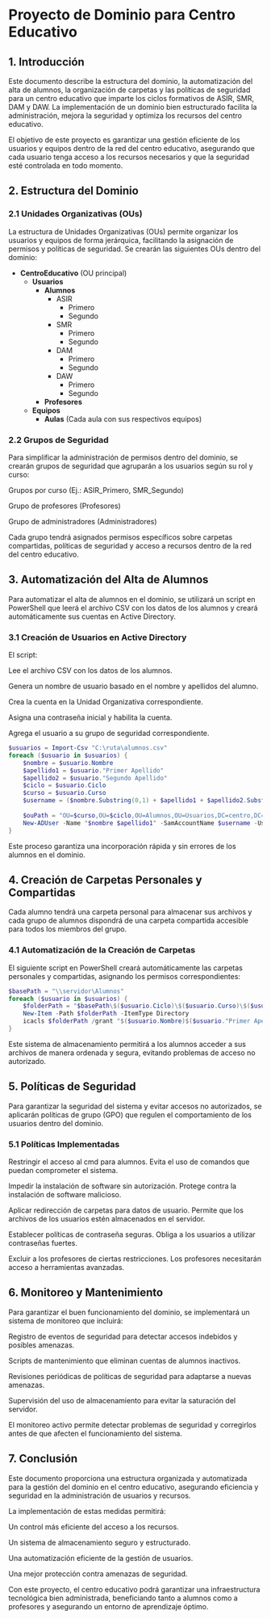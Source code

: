 # Proyecto de Dominio para Centro Educativo

 ## 1. Introducción

Este documento describe la estructura del dominio, la automatización del alta de alumnos, la organización de carpetas y las políticas de seguridad para un centro educativo que imparte los ciclos formativos de ASIR, SMR, DAM y DAW. La implementación de un dominio bien estructurado facilita la administración, mejora la seguridad y optimiza los recursos del centro educativo.

El objetivo de este proyecto es garantizar una gestión eficiente de los usuarios y equipos dentro de la red del centro educativo, asegurando que cada usuario tenga acceso a los recursos necesarios y que la seguridad esté controlada en todo momento.

## 2. Estructura del Dominio
### 2.1 Unidades Organizativas (OUs)
La estructura de Unidades Organizativas (OUs) permite organizar los usuarios y equipos de forma jerárquica, facilitando la asignación de permisos y políticas de seguridad. Se crearán las siguientes OUs dentro del dominio:
- **CentroEducativo** (OU principal)
  - **Usuarios**
    - **Alumnos**
      - ASIR
        - Primero
        - Segundo
      - SMR
        - Primero
        - Segundo
      - DAM
        - Primero
        - Segundo
      - DAW
        - Primero
        - Segundo
    - **Profesores**
  - **Equipos**
    - **Aulas** (Cada aula con sus respectivos equipos)


### 2.2 Grupos de Seguridad

Para simplificar la administración de permisos dentro del dominio, se crearán grupos de seguridad que agruparán a los usuarios según su rol y curso:

Grupos por curso (Ej.: ASIR_Primero, SMR_Segundo)

Grupo de profesores (Profesores)

Grupo de administradores (Administradores)

Cada grupo tendrá asignados permisos específicos sobre carpetas compartidas, políticas de seguridad y acceso a recursos dentro de la red del centro educativo.

## 3. Automatización del Alta de Alumnos

Para automatizar el alta de alumnos en el dominio, se utilizará un script en PowerShell que leerá el archivo CSV con los datos de los alumnos y creará automáticamente sus cuentas en Active Directory.

### 3.1 Creación de Usuarios en Active Directory

El script:

Lee el archivo CSV con los datos de los alumnos.

Genera un nombre de usuario basado en el nombre y apellidos del alumno.

Crea la cuenta en la Unidad Organizativa correspondiente.

Asigna una contraseña inicial y habilita la cuenta.

Agrega el usuario a su grupo de seguridad correspondiente.
```powershell
$usuarios = Import-Csv "C:\ruta\alumnos.csv"
foreach ($usuario in $usuarios) {
    $nombre = $usuario.Nombre
    $apellido1 = $usuario."Primer Apellido"
    $apellido2 = $usuario."Segundo Apellido"
    $ciclo = $usuario.Ciclo
    $curso = $usuario.Curso
    $username = ($nombre.Substring(0,1) + $apellido1 + $apellido2.Substring(0,1)).ToLower()
    
    $ouPath = "OU=$curso,OU=$ciclo,OU=Alumnos,OU=Usuarios,DC=centro,DC=local"
    New-ADUser -Name "$nombre $apellido1" -SamAccountName $username -UserPrincipalName "$username@centro.local" -Path $ouPath -AccountPassword (ConvertTo-SecureString "P@ssword123" -AsPlainText -Force) -Enabled $true
}
```
Este proceso garantiza una incorporación rápida y sin errores de los alumnos en el dominio.

## 4. Creación de Carpetas Personales y Compartidas

Cada alumno tendrá una carpeta personal para almacenar sus archivos y cada grupo de alumnos dispondrá de una carpeta compartida accesible para todos los miembros del grupo.

### 4.1 Automatización de la Creación de Carpetas

El siguiente script en PowerShell creará automáticamente las carpetas personales y compartidas, asignando los permisos correspondientes:
```powershell
$basePath = "\\servidor\Alumnos"
foreach ($usuario in $usuarios) {
    $folderPath = "$basePath\$($usuario.Ciclo)\$($usuario.Curso)\$($usuario.Nombre)$($usuario."Primer Apellido")"
    New-Item -Path $folderPath -ItemType Directory
    icacls $folderPath /grant "$($usuario.Nombre)$($usuario."Primer Apellido"):F"
}
```
Este sistema de almacenamiento permitirá a los alumnos acceder a sus archivos de manera ordenada y segura, evitando problemas de acceso no autorizado.

## 5. Políticas de Seguridad

Para garantizar la seguridad del sistema y evitar accesos no autorizados, se aplicarán políticas de grupo (GPO) que regulen el comportamiento de los usuarios dentro del dominio.

### 5.1 Políticas Implementadas

Restringir el acceso al cmd para alumnos. Evita el uso de comandos que puedan comprometer el sistema.

Impedir la instalación de software sin autorización. Protege contra la instalación de software malicioso.

Aplicar redirección de carpetas para datos de usuario. Permite que los archivos de los usuarios estén almacenados en el servidor.

Establecer políticas de contraseña seguras. Obliga a los usuarios a utilizar contraseñas fuertes.

Excluir a los profesores de ciertas restricciones. Los profesores necesitarán acceso a herramientas avanzadas.

## 6. Monitoreo y Mantenimiento

Para garantizar el buen funcionamiento del dominio, se implementará un sistema de monitoreo que incluirá:

Registro de eventos de seguridad para detectar accesos indebidos y posibles amenazas.

Scripts de mantenimiento que eliminan cuentas de alumnos inactivos.

Revisiones periódicas de políticas de seguridad para adaptarse a nuevas amenazas.

Supervisión del uso de almacenamiento para evitar la saturación del servidor.

El monitoreo activo permite detectar problemas de seguridad y corregirlos antes de que afecten el funcionamiento del sistema.

## 7. Conclusión

Este documento proporciona una estructura organizada y automatizada para la gestión del dominio en el centro educativo, asegurando eficiencia y seguridad en la administración de usuarios y recursos.

La implementación de estas medidas permitirá:

Un control más eficiente del acceso a los recursos.

Un sistema de almacenamiento seguro y estructurado.

Una automatización eficiente de la gestión de usuarios.

Una mejor protección contra amenazas de seguridad.

Con este proyecto, el centro educativo podrá garantizar una infraestructura tecnológica bien administrada, beneficiando tanto a alumnos como a profesores y asegurando un entorno de aprendizaje óptimo.

